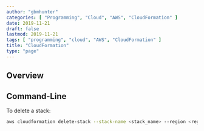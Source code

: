 ```yaml
---
author: "gbmhunter"
categories: [ "Programming", "Cloud", "AWS", "CloudFormation" ]
date: 2019-11-21
draft: false
lastmod: 2019-11-21
tags: [ "programming", "cloud", "AWS", "CloudFormation" ]
title: "CloudFormation"
type: "page"
---
```


## Overview

## Command-Line

To delete a stack:

```bash
aws cloudformation delete-stack --stack-name <stack_name> --region <region>
```
